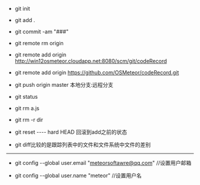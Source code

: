 * git init
* git add .
* git commit -am "###"    
* git remote rm origin
* git remote add origin http://win12osmeteor.cloudapp.net:8080/scm/git/codeRecord
* git remote add origin https://github.com/OSMeteor/codeRecord.git

* git push origin master 本地分支:远程分支


* git status
* git rm a.js
* git rm -r dir
* git reset ---- hard HEAD 回滚到add之前的状态
* git diff比较的是跟踪列表中的文件和文件系统中文件的差别



________
 * git config --global user.email "meteorsoftawre@qq.com" //设置用户邮箱

 * git config --global user.name "meteor" //设置用户名